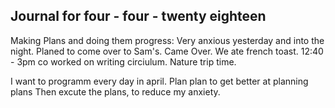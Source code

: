 ## Journal for four - four - twenty eighteen
Making Plans and doing them progress:
Very anxious yesterday and into the night.
Planed to come over to Sam's.
Came Over. We ate french toast.
12:40 - 3pm co worked on writing circiulum.
Nature trip time.

I want to programm every day in april.
Plan plan to get better at planning plans
Then excute the plans, to reduce my anxiety.
